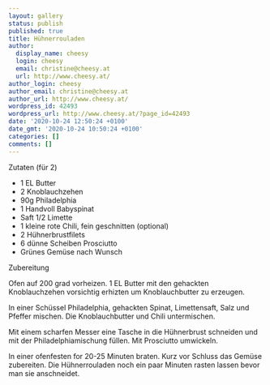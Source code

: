 ```yaml
---
layout: gallery
status: publish
published: true
title: Hühnerrouladen
author:
  display_name: cheesy
  login: cheesy
  email: christine@cheesy.at
  url: http://www.cheesy.at/
author_login: cheesy
author_email: christine@cheesy.at
author_url: http://www.cheesy.at/
wordpress_id: 42493
wordpress_url: http://www.cheesy.at/?page_id=42493
date: '2020-10-24 12:50:24 +0100'
date_gmt: '2020-10-24 10:50:24 +0100'
categories: []
comments: []
---
```

<!-- wp:paragraph -->
Zutaten (für 2)
<!-- /wp:paragraph -->
<!-- wp:list -->
- 1 EL Butter
- 2 Knoblauchzehen
- 90g Philadelphia
- 1 Handvoll Babyspinat
- Saft 1/2 Limette
- 1 kleine rote Chili, fein geschnitten (optional)
- 2 Hühnerbrustfilets
- 6 dünne Scheiben Prosciutto
- Grünes Gemüse nach Wunsch
<!-- /wp:list -->
<!-- wp:paragraph -->
Zubereitung
<!-- /wp:paragraph -->
<!-- wp:paragraph -->
Ofen auf 200 grad vorheizen. 1 EL Butter mit den gehackten Knoblauchzehen vorsichtig erhizten um Knoblauchbutter zu erzeugen.
<!-- /wp:paragraph -->
<!-- wp:paragraph -->
In einer Schüssel Philadelphia, gehackten Spinat, Limettensaft, Salz und Pfeffer mischen. Die Knoblauchbutter und Chili untermischen.
<!-- /wp:paragraph -->
<!-- wp:paragraph -->
Mit einem scharfen Messer eine Tasche in die Hühnerbrust schneiden und mit der Philadelphiamischung füllen. Mit Prosciutto umwickeln.
<!-- /wp:paragraph -->
<!-- wp:paragraph -->
In einer ofenfesten for 20-25 Minuten braten. Kurz vor Schluss das Gemüse zubereiten. Die Hühnerrouladen noch ein paar Minuten rasten lassen bevor man sie anschneidet.
<!-- /wp:paragraph -->
<!-- wp:image {"id":42495} -->
<figure class="wp-block-image"><img src="{% link _rezepte/hauptspeisen/gefluegel/huehnerrouladen/Hühnerrouladen-2.jpg %}" alt="" class="wp-image-42495"></figure>
<!-- /wp:image -->
<!-- wp:image {"id":42494} -->
<figure class="wp-block-image"><img src="{% link _rezepte/hauptspeisen/gefluegel/huehnerrouladen/Hühnerrouladen-1.jpg %}" alt="" class="wp-image-42494"></figure>
<!-- /wp:image -->
